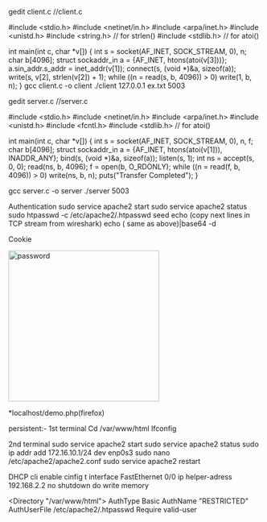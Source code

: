 gedit client.c
//client.c

#include <stdio.h>
#include <netinet/in.h>
#include <arpa/inet.h>
#include <unistd.h>
#include <string.h>  // for strlen()
#include <stdlib.h>  // for atoi()

int main(int c, char *v[]) {
    int s = socket(AF_INET, SOCK_STREAM, 0), n;
    char b[4096];
    struct sockaddr_in a = {AF_INET, htons(atoi(v[3]))};
    a.sin_addr.s_addr = inet_addr(v[1]);
    connect(s, (void *)&a, sizeof(a));
    write(s, v[2], strlen(v[2]) + 1);
    while ((n = read(s, b, 4096)) > 0)
        write(1, b, n);
}
gcc client.c -o client
./client 127.0.0.1 ex.txt 5003


gedit server.c
//server.c

#include <stdio.h>
#include <netinet/in.h>
#include <arpa/inet.h>
#include <unistd.h>
#include <fcntl.h>
#include <stdlib.h>   // for atoi()

int main(int c, char *v[]) {
    int s = socket(AF_INET, SOCK_STREAM, 0), n, f;
    char b[4096];
    struct sockaddr_in a = {AF_INET, htons(atoi(v[1])), INADDR_ANY};
    bind(s, (void *)&a, sizeof(a));
    listen(s, 1);
    int ns = accept(s, 0, 0);
    read(ns, b, 4096);
    f = open(b, O_RDONLY);
    while ((n = read(f, b, 4096)) > 0)
        write(ns, b, n);
        puts("Transfer Completed");
}

gcc server.c -o server
./server 5003




Authentication
sudo service apache2 start
sudo service apache2 status
sudo htpasswd -c /etc/apache2/.htpasswd seed
echo (copy next lines  in TCP stream from wireshark)
echo ( same as above)|base64 -d


Cookie

<html>
<?php
setcookie("namecookie","netqwerty",time()+123);
setcookie("nickname","work");
?>
<img src= "img7.jpg" width="300" height="300" title="password" />
</html>

*localhost/demo.php(firefox)

persistent:-
1st terminal
Cd /var/www/html
Ifconfig

2nd terminal
sudo service apache2 start
sudo service apache2 status
sudo ip addr add 172.16.10.1/24 dev enp0s3
sudo nano /etc/apache2/apache2.conf
sudo service apache2 restart


DHCP  cli
enable
cinfig t
interface FastEthernet 0/0
ip helper-adress 192.168.2.2
no shutdown
do write memory

<Directory "/var/www/html">
AuthType Basic
AuthName "RESTRICTED"
AuthUserFile /etc/apache2/.htpasswd
Require valid-user
</Directory>
